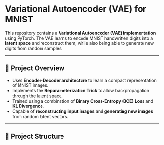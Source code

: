 # Variational Autoencoder (VAE) for MNIST  

This repository contains a **Variational Autoencoder (VAE) implementation** using PyTorch. The VAE learns to encode MNIST handwritten digits into a **latent space** and reconstruct them, while also being able to generate new digits from random samples.

---

## 🚀 **Project Overview**
- Uses **Encoder-Decoder architecture** to learn a compact representation of MNIST images.
- Implements the **Reparameterization Trick** to allow backpropagation through the latent space.
- Trained using a combination of **Binary Cross-Entropy (BCE) Loss** and **KL Divergence**.
- Capable of **reconstructing input images** and **generating new images** from random latent vectors.

---

## 📂 **Project Structure**
